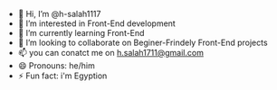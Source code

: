 - 👋 Hi, I’m @h-salah1117
- 👀 I’m interested in Front-End development
- 🌱 I’m currently learning Front-End
- 💞️ I’m looking to collaborate on Beginer-Frindely Front-End projects
- 📫 you can conatct me on h.salah1711@gmail.com
- 😄 Pronouns: he/him
- ⚡ Fun fact: i'm Egyption 

